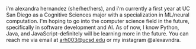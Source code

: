 i'm alexandra hernandez (she/her/hers), and i'm currently a first year at UC San Diego as a Cognitive Sciences major with a specialization in ML/neural computation. 
I'm hoping to go into the computer science field in the future, specifically in software development and AI. As of now, I know Python, Java, and JavaScript–definitely
will be learning more in the future. You can reach me via email at arh003@ucsd.edu or my instagram @alexavndra.
